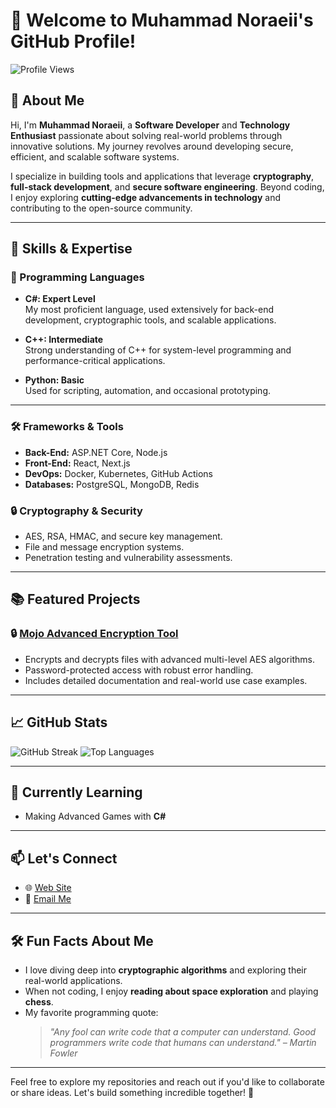 # 👋 Welcome to Muhammad Noraeii's GitHub Profile!
![Profile Views](https://komarev.com/ghpvc/?username=taha-daneshmand&color=blueviolet)
## 🌟 About Me
Hi, I'm **Muhammad Noraeii**, a **Software Developer** and **Technology Enthusiast** passionate about solving real-world problems through innovative solutions. My journey revolves around developing secure, efficient, and scalable software systems.

I specialize in building tools and applications that leverage **cryptography**, **full-stack development**, and **secure software engineering**. Beyond coding, I enjoy exploring **cutting-edge advancements in technology** and contributing to the open-source community.

---

## 🔧 Skills & Expertise

### 🚀 Programming Languages
- **C#: Expert Level**  
  My most proficient language, used extensively for back-end development, cryptographic tools, and scalable applications.
  
- **C++: Intermediate**  
  Strong understanding of C++ for system-level programming and performance-critical applications.

- **Python: Basic**  
  Used for scripting, automation, and occasional prototyping.

---

### 🛠️ Frameworks & Tools
- **Back-End:** ASP.NET Core, Node.js  
- **Front-End:** React, Next.js  
- **DevOps:** Docker, Kubernetes, GitHub Actions  
- **Databases:** PostgreSQL, MongoDB, Redis  

### 🔒 Cryptography & Security
- AES, RSA, HMAC, and secure key management.  
- File and message encryption systems.  
- Penetration testing and vulnerability assessments.

---

## 📚 Featured Projects



### 🔒 **[Mojo Advanced Encryption Tool](https://github.com/Muhammad-Noraeii/MAET)**  
- Encrypts and decrypts files with advanced multi-level AES algorithms.
- Password-protected access with robust error handling.
- Includes detailed documentation and real-world use case examples.



---

## 📈 GitHub Stats

![GitHub Streak](https://github-readme-streak-stats.herokuapp.com/?user=yourusername&theme=radical)
![Top Languages](https://github-readme-stats.vercel.app/api/top-langs/?username=yourusername&layout=compact&theme=radical)

---

## 🌱 Currently Learning
- Making Advanced Games with **C#**



---

## 📫 Let's Connect
 
- 🌐 [Web Site](https://Mojo-Corp.blog.ir)  
- 📧 [Email Me](mailto:Muhammad.Noraeii@gmail.com)

---

## 🛠️ Fun Facts About Me
- I love diving deep into **cryptographic algorithms** and exploring their real-world applications.  
- When not coding, I enjoy **reading about space exploration** and playing **chess**.  
- My favorite programming quote:  
  > *"Any fool can write code that a computer can understand. Good programmers write code that humans can understand." – Martin Fowler*

---

Feel free to explore my repositories and reach out if you'd like to collaborate or share ideas. Let's build something incredible together! 🚀
